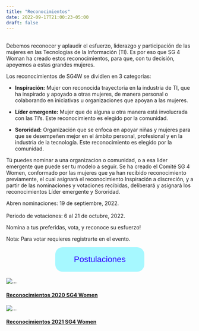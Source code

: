 ```yaml
---
title: "Reconocimientos"
date: 2022-09-17T21:00:23-05:00
draft: false
---
```


<br>
Debemos reconocer y aplaudir el esfuerzo, liderazgo y participación de las mujeres en las Tecnologías de la Información (TI). Es por eso que SG 4 Woman ha creado estos reconocimientos, para que, con tu decisión, apoyemos a estas grandes mujeres.

Los reconocimientos de SG4W se dividien en 3 categorias:

* **Inspiración:** Mujer con reconocida trayectoria en la industria de TI, que ha inspirado y apoyado a otras mujeres, de manera personal o colaborando en iniciativas u organizaciones que apoyan a las mujeres.

* **Líder emergente:** Mujer que de alguna u otra manera está involucrada con las TI’s. Este reconocimiento es elegido por la comunidad.

* **Sororidad:** Organización que se enfoca en apoyar niñas y mujeres para que se desempeñen mejor en el ámbito personal, profesional y en la industria de la tecnología. Este reconocimiento es elegido por la comunidad.

Tú puedes nominar a una organizacion o comunidad, o a esa lider emergente que puede ser tu modelo a seguir. 
Se ha creado el Comité SG 4 Women, conformado por las mujeres que ya han recibido reconocimiento previamente, el cual asignará el reconocimiento Inspiración a discreción, y a partir de las nominaciones y votaciones recibidas, deliberará y asignará los reconocimientos Líder emergente y Sororidad. 

Abren nominaciones: 19 de septiembre, 2022.
<br><br>
Periodo de votaciones: 6 al 21 de octubre, 2022.

Nomina a tus preferidas, vota, y reconoce su esfuerzo!

Nota: Para votar requieres registrarte en el evento.

<center>
<a href="https://docs.google.com/forms/d/e/1FAIpQLSfKYzvxNfk4UcamXPhoJ6szRAM-iwSeaMphpu38JomU6gNWPA/formResponse" target="_blank">
<button type="button" class="btn-lg" style="background-color:#A6F8FF; border-radius: 20px; color: #3101FF !important; border: none; padding: 20px 50px 20px 50px; font-size: 1.6em;">Postulaciones</button>
</a>
</center>

<br>

<div class="row row-cols-1 row-cols-md-3">
  <div class="col mb-4">
    <div class="card h-100 shadow p-3 mb-5 bg-white rounded">
    <img src="/images/dd4w-header.png" class="card-img-top" alt="...">
      <div class="card-body">
      <a href="../reconocimientos-2020/">
        <strong><h4 class="card-title">Reconocimientos 2020 SG4 Women</h4></strong>
       </a> 
        </div>
    </div>
  </div>

  <div class="col mb-4">
    <div class="card h-100 shadow p-3 mb-5 bg-white rounded">
    <img src="/images/dd4w-header.png" class="card-img-top" alt="...">
      <div class="card-body">
      <a href="../reconocimientos-2021/">
        <strong><h4 class="card-title">Reconocimientos 2021 SG4 Women</h4></strong>
       </a> 
        </div>
    </div>
  </div>

</div>
